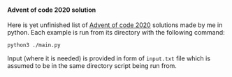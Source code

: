 #### Advent of code 2020 solution

Here is yet unfinished list of [Advent of code 2020](https://adventofcode.com/2020) solutions made by me in python.
Each example is run from its directory with the following command:
```bash
python3 ./main.py
``` 
Input (where it is needed) is provided in form of `input.txt` file which is assumed to be in the same directory script being run from.
